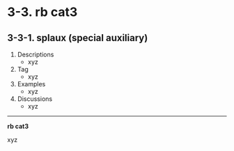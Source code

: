# 3-3. rb cat3

## 3-3-1. splaux (special auxiliary)

1. Descriptions
    - xyz
2. Tag
    - xyz
3. Examples
    - xyz
4. Discussions
    - xyz


---

**rb cat3**

xyz
